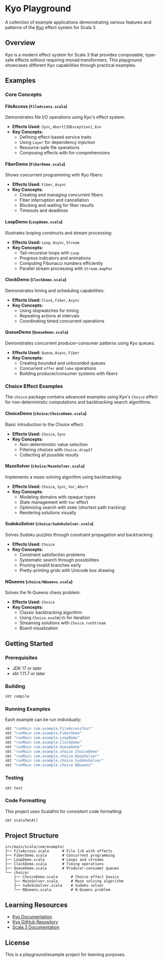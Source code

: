 # Kyo Playground

A collection of example applications demonstrating various features and patterns of the [Kyo](https://getkyo.io) effect system for Scala 3.

## Overview

Kyo is a modern effect system for Scala 3 that provides composable, type-safe effects without requiring monad transformers. This playground showcases different Kyo capabilities through practical examples.

## Examples

### Core Concepts

#### FileAccess (`FileAccess.scala`)

Demonstrates file I/O operations using Kyo's effect system:

- **Effects Used:** `Sync`, `Abort[IOException]`, `Env`
- **Key Concepts:**
  - Defining effect-based service traits
  - Using `Layer` for dependency injection
  - Resource-safe file operations
  - Composing effects with for-comprehensions

#### FiberDemo (`FiberDemo.scala`)

Shows concurrent programming with Kyo fibers:

- **Effects Used:** `Fiber`, `Async`
- **Key Concepts:**
  - Creating and managing concurrent fibers
  - Fiber interruption and cancellation
  - Blocking and waiting for fiber results
  - Timeouts and deadlines

#### LoopDemo (`LoopDemo.scala`)

Illustrates looping constructs and stream processing:

- **Effects Used:** `Loop`, `Async`, `Stream`
- **Key Concepts:**
  - Tail-recursive loops with `Loop`
  - Progress indicators and animations
  - Computing Fibonacci numbers efficiently
  - Parallel stream processing with `Stream.mapPar`

#### ClockDemo (`ClockDemo.scala`)

Demonstrates timing and scheduling capabilities:

- **Effects Used:** `Clock`, `Fiber`, `Async`
- **Key Concepts:**
  - Using stopwatches for timing
  - Repeating actions at intervals
  - Coordinating timed concurrent operations

#### QueueDemo (`QueueDemo.scala`)

Demonstrates concurrent producer-consumer patterns using Kyo queues:

- **Effects Used:** `Queue`, `Async`, `Fiber`
- **Key Concepts:**
  - Creating bounded and unbounded queues
  - Concurrent `offer` and `take` operations
  - Building producer/consumer systems with fibers

### Choice Effect Examples

The `choice` package contains advanced examples using Kyo's `Choice` effect for non-deterministic computations and backtracking search algorithms.

#### ChoiceDemo (`choice/ChoiceDemo.scala`)

Basic introduction to the Choice effect:

- **Effects Used:** `Choice`, `Sync`
- **Key Concepts:**
  - Non-deterministic value selection
  - Filtering choices with `Choice.dropIf`
  - Collecting all possible results

#### MazeSolver (`choice/MazeSolver.scala`)

Implements a maze-solving algorithm using backtracking:

- **Effects Used:** `Choice`, `Sync`, `Var`, `Abort`
- **Key Concepts:**
  - Modeling domains with opaque types
  - State management with `Var` effect
  - Optimizing search with state (shortest path tracking)
  - Rendering solutions visually

#### SudokuSolver (`choice/SudokuSolver.scala`)

Solves Sudoku puzzles through constraint propagation and backtracking:

- **Effects Used:** `Choice`
- **Key Concepts:**
  - Constraint satisfaction problems
  - Systematic search through possibilities
  - Pruning invalid branches early
  - Pretty-printing grids with Unicode box drawing

#### NQueens (`choice/NQueens.scala`)

Solves the N-Queens chess problem:

- **Effects Used:** `Choice`
- **Key Concepts:**
  - Classic backtracking algorithm
  - Using `Choice.evalWith` for iteration
  - Streaming solutions with `Choice.runStream`
  - Board visualization

## Getting Started

### Prerequisites

- JDK 17 or later
- sbt 1.11.7 or later

### Building

```bash
sbt compile
```

### Running Examples

Each example can be run individually:

```bash
sbt "runMain com.example.FileAccessTest"
sbt "runMain com.example.FiberDemo"
sbt "runMain com.example.LoopDemo"
sbt "runMain com.example.ClockDemo"
sbt "runMain com.example.QueueDemo"
sbt "runMain com.example.choice.ChoiceDemo"
sbt "runMain com.example.choice.MazeSolver"
sbt "runMain com.example.choice.SudokuSolver"
sbt "runMain com.example.choice.NQueens"
```

### Testing

```bash
sbt test
```

### Code Formatting

This project uses Scalafmt for consistent code formatting:

```bash
sbt scalafmtAll
```

## Project Structure

```
src/main/scala/com/example/
├── FileAccess.scala      # File I/O with effects
├── FiberDemo.scala       # Concurrent programming
├── LoopDemo.scala        # Loops and streams  
├── ClockDemo.scala       # Timing operations
├── QueueDemo.scala       # Producer-consumer queues
└── choice/
    ├── ChoiceDemo.scala      # Choice effect basics
    ├── MazeSolver.scala      # Maze solving algorithm
    ├── SudokuSolver.scala    # Sudoku solver
    └── NQueens.scala         # N-Queens problem
```

## Learning Resources

- [Kyo Documentation](https://getkyo.io)
- [Kyo GitHub Repository](https://github.com/getkyo/kyo)
- [Scala 3 Documentation](https://docs.scala-lang.org/scala3/)

## License

This is a playground/example project for learning purposes.
